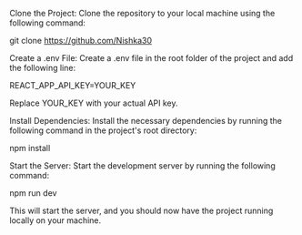 
Clone the Project: Clone the repository to your local machine using the following command:


git clone https://github.com/Nishka30

Create a .env File: Create a .env file in the root folder of the project and add the following line:


REACT_APP_API_KEY=YOUR_KEY

Replace YOUR_KEY with your actual API key.

Install Dependencies: Install the necessary dependencies by running the following command in the project's root directory:

npm install

Start the Server: Start the development server by running the following command:

npm run dev

This will start the server, and you should now have the project running locally on your machine.
